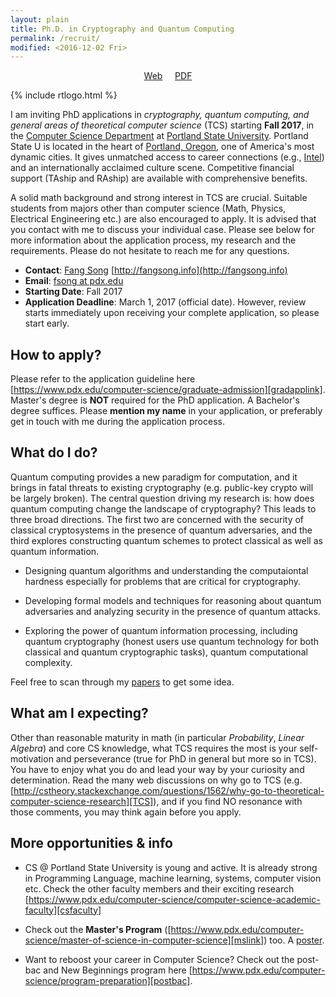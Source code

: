 ```yaml
---
layout: plain
title: Ph.D. in Cryptography and Quantum Computing
permalink: /recruit/
modified: <2016-12-02 Fri>
---
```


<p style="text-align: center;"><a href="{{base}}/recruit/">Web</a>  &nbsp; &nbsp; <a href="{{base}}/files/docs/phdrecf17.pdf">PDF</a></p> 

{% include rtlogo.html %}

I am inviting PhD applications in _cryptography, quantum computing,
and general areas of theoretical computer science_ (TCS) starting
**Fall 2017**, in the [Computer Science Department](computer-science/)
at [Portland State University](http://www.pdx.edu/). Portland State U
is located in the heart
of [Portland, Oregon](https://en.wikipedia.org/wiki/Portland,_Oregon),
one of America's most dynamic cities. It gives unmatched access to
career connections
(e.g., [Intel](http://www.intel.com/content/www/us/en/homepage.html))
and an internationally acclaimed culture scene. Competitive financial
support (TAship and RAship) are available with comprehensive benefits.

A solid math background and strong interest in TCS are
crucial. Suitable students from majors other than computer science
(Math, Physics, Electrical Engineering etc.) are also encouraged to
apply. It is advised that you contact with me to discuss your
individual case. Please see below for more information about the
application process, my research and the requirements. Please do not
hesitate to reach me for any questions.

*  **Contact**: [Fang Song](http://fangsong.info) [http://fangsong.info](http://fangsong.info)
*  **Email**: [fsong at pdx.edu](mailto:fsong@pdx.edu)
*  **Starting Date**: Fall 2017
*  **Application Deadline**: March 1, 2017 (official date). However,
   review starts immediately upon receiving your complete application,
   so please start early.

## How to apply?
Please refer to the application guideline
here
[https://www.pdx.edu/computer-science/graduate-admission][gradapplink]. Master's
degree is **NOT** required for the PhD application. A Bachelor's
degree suffices. Please **mention my name** in your application, or
preferably get in touch with me during the application process. 

## What do I do?

Quantum computing provides a new paradigm for computation, and it
brings in fatal threats to existing cryptography (e.g. public-key
crypto will be largely broken). The central question driving my
research is: how does quantum computing change the landscape of
cryptography? This leads to three broad directions. The first two are
concerned with the security of classical cryptosystems in the presence
of quantum adversaries, and the third explores constructing quantum
schemes to protect classical as well as quantum information.


*  Designing quantum algorithms and understanding the computaiontal
   hardness especially for problems that are critical for
   cryptography.

*  Developing formal models and techniques for reasoning about quantum
   adversaries and analyzing security in the presence of quantum attacks. 

*  Exploring the power of quantum information processing, including
   quantum cryptography (honest users use quantum technology for both
   classical and quantum cryptographic tasks), quantum computational
   complexity.

Feel free to scan through my [papers]({{base}}/research/) to get some idea. 

## What am I expecting?

Other than reasonable maturity in math (in particular _Probability_,
_Linear Algebra_) and core CS knowledge, what TCS requires the most is your self-motivation and perseverance (true for PhD in general but more so in TCS). You have to enjoy what you do and lead your way by your curiosity and determination. Read the many web discussions on why go to TCS
(e.g. [http://cstheory.stackexchange.com/questions/1562/why-go-to-theoretical-computer-science-research][TCS]),
and if you find NO resonance with those comments, you may think again
before you apply.

## More opportunities & info 

* CS @ Portland State University is young and active. It is already
  strong in Programming Language, machine learning, systems, computer
  vision etc. Check the other faculty members and their exciting
  research
  [https://www.pdx.edu/computer-science/computer-science-academic-faculty][csfaculty]

*  Check out the **Master's Program** ([https://www.pdx.edu/computer-science/master-of-science-in-computer-science][mslink]) too. A [poster]({{base}}/files/docs/mscs.pdf).

*  Want to reboost your career in Computer Science? Check out the post-bac and New Beginnings program here [https://www.pdx.edu/computer-science/program-preparation][postbac].

[gradapplink]: https://www.pdx.edu/computer-science/graduate-admission
[mslink]: https://www.pdx.edu/computer-science/master-of-science-in-computer-science
[postbac]: https://www.pdx.edu/computer-science/program-preparation
[TCS]: http://cstheory.stackexchange.com/questions/1562/why-go-to-theoretical-computer-science-research
[csfaculty]: https://www.pdx.edu/computer-science/computer-science-academic-faculty
